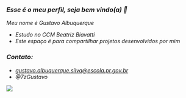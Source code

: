 ### *Esse é o meu perfil, seja bem vindo(a) 🎸*

*Meu nome é Gustavo Albuquerque*

- *Estudo no CCM Beatriz Biavatti*
- *Este espaço é para compartilhar projetos desenvolvidos por mim*

### *Contato:*

- *gustavo.albuquerque.silva@escola.pr.gov.br*
- *@7zGustavo* 

![](https://tenor.com/pt-BR/view/caminhao-drift-carreta-truck-gif-16921656)

